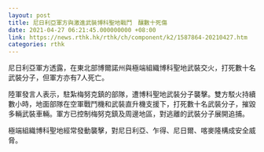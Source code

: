 ```yaml
---
layout: post
title: 尼日利亞軍方與激進武裝博科聖地戰鬥　釀數十死傷
date: 2021-04-27 06:21:45.000000000 +08:00
link: https://news.rthk.hk/rthk/ch/component/k2/1587864-20210427.htm
categories: rthk
---
```


尼日利亞軍方透露，在東北部博爾諾州與極端組織博科聖地武裝交火，打死數十名武裝分子，但軍方亦有7人死亡。

陸軍發言人表示，駐紮梅努克鎮的部隊，遭博科聖地武裝分子襲擊。雙方駁火持續數小時，地面部隊在空軍戰鬥機和武裝直升機支援下，打死數十名武裝分子，摧毀多輛武裝車輛。軍方已控制梅努克鎮及周邊地區，對逃離的武裝分子展開追捕。

極端組織博科聖地經常發動襲擊，對尼日利亞、乍得、尼日爾、喀麥隆構成安全威脅。
